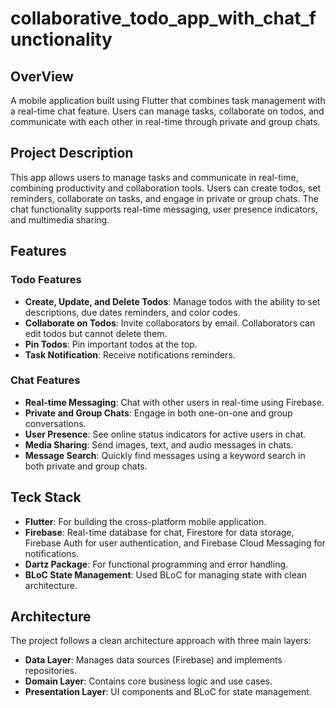 # collaborative_todo_app_with_chat_functionality

## OverView

A mobile application built using Flutter that combines task management with a real-time chat feature. Users can manage tasks, collaborate on todos, and communicate with each other in real-time through private and group chats.

## Project Description

This app allows users to manage tasks and communicate in real-time, combining productivity and collaboration tools. Users can create todos, set reminders, collaborate on tasks, and engage in private or group chats. The chat functionality supports real-time messaging, user presence indicators, and multimedia sharing.

## Features

### Todo Features

- **Create, Update, and Delete Todos**: Manage todos with the ability to set descriptions, due dates reminders, and color codes.
- **Collaborate on Todos**: Invite collaborators by email. Collaborators can edit todos but cannot delete them.
- **Pin Todos**: Pin important todos at the top.
- **Task Notification**: Receive notifications reminders.

### Chat Features

- **Real-time Messaging**: Chat with other users in real-time using Firebase.
- **Private and Group Chats**: Engage in both one-on-one and group conversations.
- **User Presence**: See online status indicators for active users in chat.
- **Media Sharing**: Send images, text, and audio messages in chats.
- **Message Search**: Quickly find messages using a keyword search in both private and group chats.

## Teck Stack

- **Flutter**: For building the cross-platform mobile application.
- **Firebase**: Real-time database for chat, Firestore for data storage, Firebase Auth for user authentication, and Firebase Cloud Messaging for notifications.
- **Dartz Package**: For functional programming and error handling.
- **BLoC State Management**: Used BLoC for managing state with clean architecture.

## Architecture

The project follows a clean architecture approach with three main layers:

- **Data Layer**: Manages data sources (Firebase) and implements repositories.
- **Domain Layer**: Contains core business logic and use cases.
- **Presentation Layer**: UI components and BLoC for state management.
